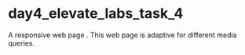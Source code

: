 # day4_elevate_labs_task_4
A responsive web page . This web page is adaptive for different media queries. 

